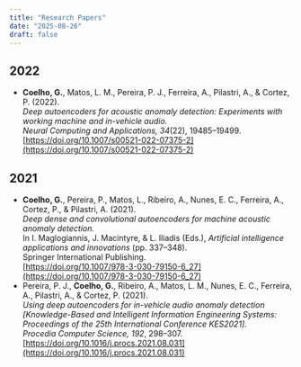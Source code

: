 ```yaml
---
title: "Research Papers"
date: "2025-08-26"
draft: false
---
```


## 2022

- **Coelho, G.**, Matos, L. M., Pereira, P. J., Ferreira, A., Pilastri, A., & Cortez, P. (2022).  
  *Deep autoencoders for acoustic anomaly detection: Experiments with working machine and in-vehicle audio.*  
  _Neural Computing and Applications, 34_(22), 19485–19499.  
  [https://doi.org/10.1007/s00521-022-07375-2](https://doi.org/10.1007/s00521-022-07375-2)

## 2021

- **Coelho, G.**, Pereira, P., Matos, L., Ribeiro, A., Nunes, E. C., Ferreira, A., Cortez, P., & Pilastri, A. (2021).  
  *Deep dense and convolutional autoencoders for machine acoustic anomaly detection.*  
  In I. Maglogiannis, J. Macintyre, & L. Iliadis (Eds.), _Artificial intelligence applications and innovations_ (pp. 337–348).  
  Springer International Publishing.  
  [https://doi.org/10.1007/978-3-030-79150-6_27](https://doi.org/10.1007/978-3-030-79150-6_27)
- Pereira, P. J., **Coelho, G.**, Ribeiro, A., Matos, L. M., Nunes, E. C., Ferreira, A., Pilastri, A., & Cortez, P. (2021).  
  *Using deep autoencoders for in-vehicle audio anomaly detection [Knowledge-Based and Intelligent Information Engineering Systems: Proceedings of the 25th International Conference KES2021].*  
  _Procedia Computer Science, 192_, 298–307.  
  [https://doi.org/10.1016/j.procs.2021.08.031](https://doi.org/10.1016/j.procs.2021.08.031)